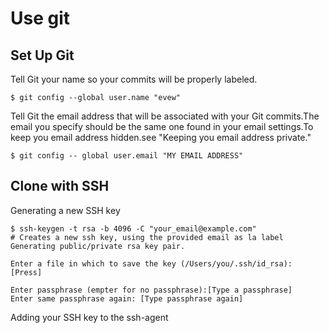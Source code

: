 # Use git

## Set Up Git

Tell Git your name so your commits will be properly labeled. 

`$ git config --global user.name "evew"`

Tell Git the email address that will be associated with your Git commits.The email you specify should be the same one found in your email settings.To keep you email address hidden.see "Keeping you email address private."

`$ git config -- global user.email "MY EMAIL ADDRESS"`

## Clone with SSH

Generating a new SSH key

    $ ssh-keygen -t rsa -b 4096 -C "your_email@example.com"
    # Creates a new ssh key, using the provided email as la label
    Generating public/private rsa key pair.

    Enter a file in which to save the key (/Users/you/.ssh/id_rsa): [Press]

    Enter passphrase (empter for no passphrase):[Type a passphrase]
    Enter same passphrase again: [Type passphrase again]

Adding your SSH key to the ssh-agent
